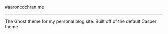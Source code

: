 #aaroncochran.me
<hr>
The Ghost theme for my personal blog site. Built off of the default Casper theme
